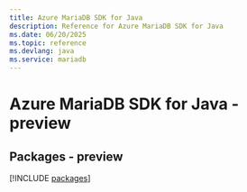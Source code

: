 ```yaml
---
title: Azure MariaDB SDK for Java
description: Reference for Azure MariaDB SDK for Java
ms.date: 06/20/2025
ms.topic: reference
ms.devlang: java
ms.service: mariadb
---
```

# Azure MariaDB SDK for Java - preview
## Packages - preview
[!INCLUDE [packages](mariadb-index.md)]
